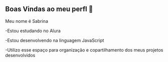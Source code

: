 ## Boas Vindas ao meu perfl 💙

Meu nome é Sabrina 

-Estou estudando no Alura

-Estou desenvolvendo na linguagem JavaScript

-Utilizo esse espaço para organização e copartilhamento dos meus projetos desenvolvidos


